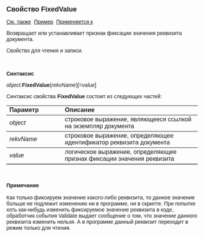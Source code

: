 ﻿<html>
<head>
<title>Документ\FixedValue</title>
</head>

<body>

<p><font size="4" face="Arial"><strong>Свойство FixedValue</strong></font></p>

<p><font face="Arial"><a href="../Asdoc.html">См. также</a>&nbsp; <u>
Пример</u>&nbsp;
<a href="../Asdoc.html">Применяется к</a></font></p>

<p><font face="Arial">Возвращает или устанавливает признак фиксации значения 
    реквизита документа.</font></p>

<p class="label"><font face="Arial">Свойство для чтения и записи.</font></p>

<p class="label">&nbsp;</p>

<p class="label"><b><font face="Arial">Синтаксис</font></b></p>

<p><font face="Arial"><em>object.</em><strong>FixedValue</strong>(<em>rekvName</em>)[=<em>value</em>]</font></p>

<p><font face="Arial">Синтаксис свойства <strong>FixedValue</strong>
состоит из следующих частей:</font></p>

<table border="1" cellPadding="5" cols="2" frame="below" rules="rows">
<TBODY>
  <tr vAlign="top">
    <td class="label" width="29%"><font face="Arial"><b>Параметр</b></font></td>
    <td class="label" width="71%"><font face="Arial"><strong>Описание</strong></font></td>
  </tr>
  <tr>
    <td width="29%"><em><font face="Arial">object</font></em></td>
    <td width="71%"><font face="Arial">строковое выражение, являющееся 
	ссылкой на экземпляр документа</font></td>
  </tr>
  <tr>
    <td width="29%"><font face="Arial"><em>rekvName</em></font></td>
    <td width="71%"><font face="Arial">строковое выражение, 
	определяющее идентификатор реквизита документа</font></td>
  </tr>
  <tr>
    <td width="29%"><font face="Arial"><em>value</em></font></td>
    <td width="71%"><font face="Arial">логическое выражение, 
	определяющее признак фиксации значения реквизита</font></td>
  </tr>
</TBODY>
</table>
    <p>
        &nbsp;</p>

<p class="label"><font face="Arial"><b>Примечание<br>
<br>
</b>Как только фиксируем значение какого-либо реквизита, то данное значение больше не 
    подлежит изменению ни в программе, ни в скрипте. При попытке хоть как-нибудь 
    изменить фиксируемое значение реквизита в коде, обработчик события Validate 
    выдает сообщение о том, что значение данного реквизита изменить нельзя. А в 
    программе данный реквизит переходит в режим только для чтения.</font></p>
</body>
</html>
